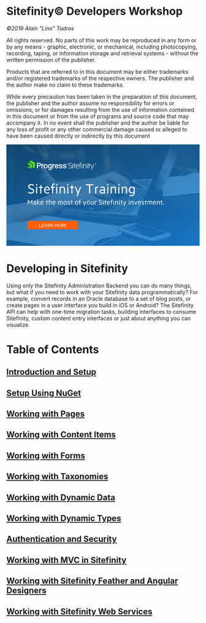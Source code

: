 Sitefinity© Developers Workshop
=============================

*©2019 Alain "Lino" Tadros*

All rights reserved. No parts of this work may be reproduced in any form
or by any means - graphic, electronic, or mechanical, including
photocopying, recording, taping, or information storage and retrieval
systems - without the written permission of the publisher.

Products that are referred to in this document may be either trademarks
and/or registered trademarks of the respective owners. The publisher and
the author make no claim to these trademarks.

While every precaution has been taken in the preparation of this
document, the publisher and the author assume no responsibility for
errors or omissions, or for damages resulting from the use of
information contained in this document or from the use of programs and
source code that may accompany it. In no event shall the publisher and
the author be liable for any loss of profit or any other commercial
damage caused or alleged to have been caused directly or indirectly by
this document

![](./media/SitefinityTraining.png)

Developing in Sitefinity
========================

Using only the Sitefinity Administration Backend you can do many things,
but what if you need to work with your Sitefinity data programmatically?
For example, convert records in an Oracle database to a set of blog
posts, or create pages in a user interface you build in iOS or Android? The Sitefinity API can help with one-time migration tasks,
building interfaces to consume Sitefinity, custom content entry
interfaces or just about anything you can visualize.

Table of Contents
=================

[Introduction and Setup](./Introduction/readme.md)
--------------------------------------------
[Setup Using NuGet](./SetupNuget/readme.md)
------------------------------------------
[Working with Pages](./Working%20with%20Pages/readme.md)
-------------------------------------------------------
[Working with Content Items](./Working%20with%20Content/readme.md)
--------------------------------------------
[Working with Forms](./Working%20with%20Forms/readme.md)
--------------------------------------------
[Working with Taxonomies](./Taxonomy/readme.md)
--------------------------------------------
[Working with Dynamic Data](./Dynamic%20Data/readme.md)
--------------------------------------------
[Working with Dynamic Types](./Dynamic%20Types/readme.md)
--------------------------------------------
[Authentication and Security](./Authentication%20and%20Security/readme.md)
--------------------------------------------
[Working with MVC in Sitefinity](./MVC%20in%20Sitefinity/readme.md)
--------------------------------------------
[Working with Sitefinity Feather and Angular Designers](./Feather/readme.md)
--------------------------------------------
[Working with Sitefinity Web Services](./Web%20Services/readme.md)
--------------------------------------------


